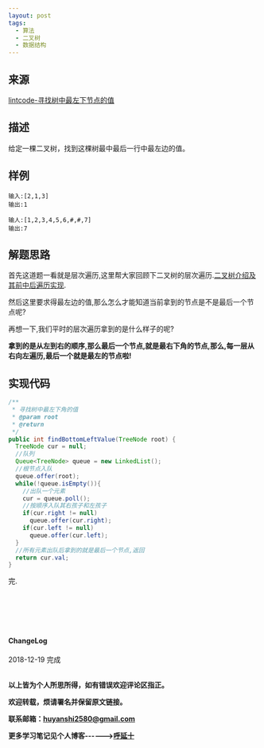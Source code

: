 ```yaml
---
layout: post
tags:
  - 算法
  - 二叉树
  - 数据结构
---
```


## 来源
<a href="https://www.lintcode.com/problem/find-bottom-left-tree-value/description">lintcode-寻找树中最左下节点的值</a>

## 描述
给定一棵二叉树，找到这棵树最中最后一行中最左边的值。

## 样例
```
输入:[2,1,3]
输出:1
```

```
输人:[1,2,3,4,5,6,#,#,7]
输出:7
```

## 解题思路

首先这道题一看就是层次遍历,这里帮大家回顾下二叉树的层次遍历.<a href="{{ site.baseurl }}/数据结构/算法/2018/11/04/二叉树介绍及其前中后遍历实现/">二叉树介绍及其前中后遍历实现</a>.

然后这里要求得最左边的值,那么怎么才能知道当前拿到的节点是不是最后一个节点呢?

再想一下,我们平时的层次遍历拿到的是什么样子的呢?

**拿到的是从左到右的顺序,那么最后一个节点,就是最右下角的节点,那么,每一层从右向左遍历,最后一个就是最左的节点啦!**


## 实现代码

```java
/**
 * 寻找树中最左下角的值
 * @param root
 * @return
 */
public int findBottomLeftValue(TreeNode root) {
  TreeNode cur = null;
  //队列
  Queue<TreeNode> queue = new LinkedList();
  //根节点入队
  queue.offer(root);
  while(!queue.isEmpty()){
    //出队一个元素
    cur = queue.poll();
    //按顺序入队其右孩子和左孩子
    if(cur.right != null)
      queue.offer(cur.right);  
    if(cur.left != null)
      queue.offer(cur.left);
  }
  //所有元素出队后拿到的就是最后一个节点,返回
  return cur.val;
}
```

完.



<br>
<br>
<br>
<br>
<h4>ChangeLog</h4>
2018-12-19 完成
<br>
<br>

**以上皆为个人所思所得，如有错误欢迎评论区指正。**

**欢迎转载，烦请署名并保留原文链接。**

**联系邮箱：huyanshi2580@gmail.com**

**更多学习笔记见个人博客------><a href="{{ site.baseurl }}/">呼延十</a>**
